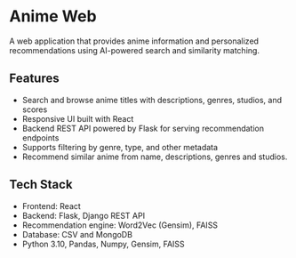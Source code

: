 # Anime Web

A web application that provides anime information and personalized recommendations using AI-powered search and similarity matching.

## Features

- Search and browse anime titles with descriptions, genres, studios, and scores
- Responsive UI built with React 
- Backend REST API powered by Flask for serving recommendation endpoints
- Supports filtering by genre, type, and other metadata
- Recommend similar anime from name, descriptions, genres and studios.

## Tech Stack

- Frontend: React 
- Backend: Flask, Django REST API
- Recommendation engine: Word2Vec (Gensim), FAISS
- Database: CSV and MongoDB 
- Python 3.10, Pandas, Numpy, Gensim, FAISS

